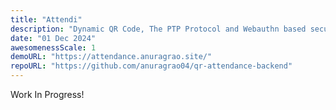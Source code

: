 ```yaml
---
title: "Attendi"
description: "Dynamic QR Code, The PTP Protocol and Webauthn based secure attendance system for PES University"
date: "01 Dec 2024"
awesomenessScale: 1
demoURL: "https://attendance.anuragrao.site/"
repoURL: "https://github.com/anuragrao04/qr-attendance-backend"
---
```


Work In Progress!

